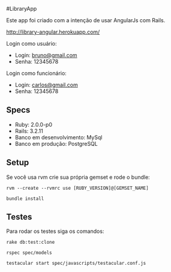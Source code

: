 #LibraryApp

Este app foi criado com a intenção de usar AngularJs com Rails.

http://library-angular.herokuapp.com/

Login como usuário:

* Login: bruno@gmail.com
* Senha: 12345678

Login como funcionário:

* Login: carlos@gmail.com
* Senha: 12345678

## Specs

* Ruby: 2.0.0-p0
* Rails: 3.2.11
* Banco em desenvolvimento: MySql
* Banco em produção: PostgreSQL

## Setup

Se você usa rvm crie sua própria gemset e rode o bundle:

`rvm --create --rvmrc use [RUBY_VERSION]@[GEMSET_NAME]`

`bundle install`

## Testes

Para rodar os testes siga os comandos:

`rake db:test:clone`

`rspec spec/models`

`testacular start spec/javascripts/testacular.conf.js`
